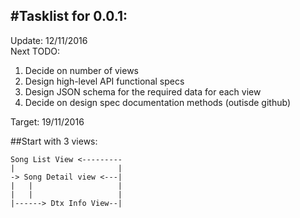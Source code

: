 #Tasklist for 0.0.1:
---

Update: 12/11/2016  
Next TODO:  
1. Decide on number of views   
2. Design high-level API functional specs  
3. Design JSON schema for the required data for each view  
4. Decide on design spec documentation methods  (outisde github)  

Target: 19/11/2016

##Start with 3 views:
```
Song List View <---------
|                       |
-> Song Detail view <---| 
|   |                   |
|   |                   |
|------> Dtx Info View--|
```
